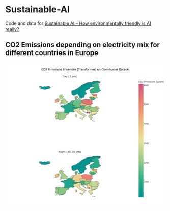 # Sustainable-AI
Code and data for [Sustainable AI – How environmentally friendly is AI really?](https://www.hiig.de/en/sustainable-ai/)

## CO2 Emissions depending on electricity mix for different countries in Europe
![alt text](https://github.com/SamiNenno/Sustainable-AI/blob/main/Visuals/CO2MAP_EN.png)
